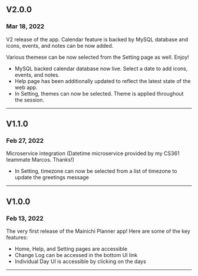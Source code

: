 ## V2.0.0
### Mar 18, 2022
V2 release of the app. Calendar feature is backed by MySQL database and icons, events, and notes can be now added.

Various themese can be now selected from the Setting page as well. Enjoy!
- MySQL backed calendar database now live. Select a date to add icons, events, and notes.
- Help page has been additionally updated to reflect the latest state of the web app.
- In Setting, themes can now be selected. Theme is applied throughout the session.

---

## V1.1.0
### Feb 27, 2022
Microservice integration (Datetime microservice provided by my CS361 teammate Marcos. Thanks!)
- In Setting, timezone can now be selected from a list of timezone to update the greetings message

---

## V1.0.0
### Feb 13, 2022
The very first release of the Mainichi Planner app!
Here are some of the key features:

- Home, Help, and Setting pages are accessible
- Change Log can be accessed in the bottom UI link
- Individual Day UI is accessible by clicking on the days

---